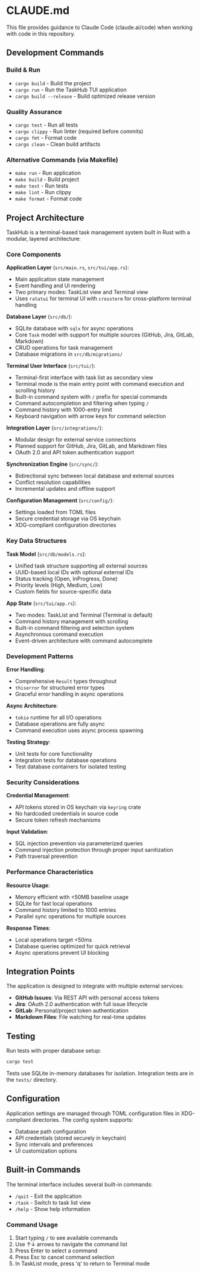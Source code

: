 # CLAUDE.md

This file provides guidance to Claude Code (claude.ai/code) when working with code in this repository.

## Development Commands

### Build & Run
- `cargo build` - Build the project
- `cargo run` - Run the TaskHub TUI application
- `cargo build --release` - Build optimized release version

### Quality Assurance
- `cargo test` - Run all tests
- `cargo clippy` - Run linter (required before commits)
- `cargo fmt` - Format code
- `cargo clean` - Clean build artifacts

### Alternative Commands (via Makefile)
- `make run` - Run application
- `make build` - Build project
- `make test` - Run tests
- `make lint` - Run clippy
- `make format` - Format code

## Project Architecture

TaskHub is a terminal-based task management system built in Rust with a modular, layered architecture:

### Core Components

**Application Layer** (`src/main.rs`, `src/tui/app.rs`):
- Main application state management
- Event handling and UI rendering
- Two primary modes: TaskList view and Terminal view
- Uses `ratatui` for terminal UI with `crossterm` for cross-platform terminal handling

**Database Layer** (`src/db/`):
- SQLite database with `sqlx` for async operations
- Core `Task` model with support for multiple sources (GitHub, Jira, GitLab, Markdown)
- CRUD operations for task management
- Database migrations in `src/db/migrations/`

**Terminal User Interface** (`src/tui/`):
- Terminal-first interface with task list as secondary view
- Terminal mode is the main entry point with command execution and scrolling history
- Built-in command system with `/` prefix for special commands
- Command autocompletion and filtering when typing `/`
- Command history with 1000-entry limit
- Keyboard navigation with arrow keys for command selection

**Integration Layer** (`src/integrations/`):
- Modular design for external service connections
- Planned support for GitHub, Jira, GitLab, and Markdown files
- OAuth 2.0 and API token authentication support

**Synchronization Engine** (`src/sync/`):
- Bidirectional sync between local database and external sources
- Conflict resolution capabilities
- Incremental updates and offline support

**Configuration Management** (`src/config/`):
- Settings loaded from TOML files
- Secure credential storage via OS keychain
- XDG-compliant configuration directories

### Key Data Structures

**Task Model** (`src/db/models.rs`):
- Unified task structure supporting all external sources
- UUID-based local IDs with optional external IDs
- Status tracking (Open, InProgress, Done)
- Priority levels (High, Medium, Low)
- Custom fields for source-specific data

**App State** (`src/tui/app.rs`):
- Two modes: TaskList and Terminal (Terminal is default)
- Command history management with scrolling
- Built-in command filtering and selection system
- Asynchronous command execution
- Event-driven architecture with command autocomplete

### Development Patterns

**Error Handling**:
- Comprehensive `Result` types throughout
- `thiserror` for structured error types
- Graceful error handling in async operations

**Async Architecture**:
- `tokio` runtime for all I/O operations
- Database operations are fully async
- Command execution uses async process spawning

**Testing Strategy**:
- Unit tests for core functionality
- Integration tests for database operations
- Test database containers for isolated testing

### Security Considerations

**Credential Management**:
- API tokens stored in OS keychain via `keyring` crate
- No hardcoded credentials in source code
- Secure token refresh mechanisms

**Input Validation**:
- SQL injection prevention via parameterized queries
- Command injection protection through proper input sanitization
- Path traversal prevention

### Performance Characteristics

**Resource Usage**:
- Memory efficient with <50MB baseline usage
- SQLite for fast local operations
- Command history limited to 1000 entries
- Parallel sync operations for multiple sources

**Response Times**:
- Local operations target <50ms
- Database queries optimized for quick retrieval
- Async operations prevent UI blocking

## Integration Points

The application is designed to integrate with multiple external services:

- **GitHub Issues**: Via REST API with personal access tokens
- **Jira**: OAuth 2.0 authentication with full issue lifecycle
- **GitLab**: Personal/project token authentication
- **Markdown Files**: File watching for real-time updates

## Testing

Run tests with proper database setup:
```bash
cargo test
```

Tests use SQLite in-memory databases for isolation. Integration tests are in the `tests/` directory.

## Configuration

Application settings are managed through TOML configuration files in XDG-compliant directories. The config system supports:

- Database path configuration
- API credentials (stored securely in keychain)
- Sync intervals and preferences
- UI customization options

## Built-in Commands

The terminal interface includes several built-in commands:

- `/quit` - Exit the application
- `/task` - Switch to task list view
- `/help` - Show help information

### Command Usage

1. Start typing `/` to see available commands
2. Use ↑↓ arrows to navigate the command list
3. Press Enter to select a command
4. Press Esc to cancel command selection
5. In TaskList mode, press 'q' to return to Terminal mode
